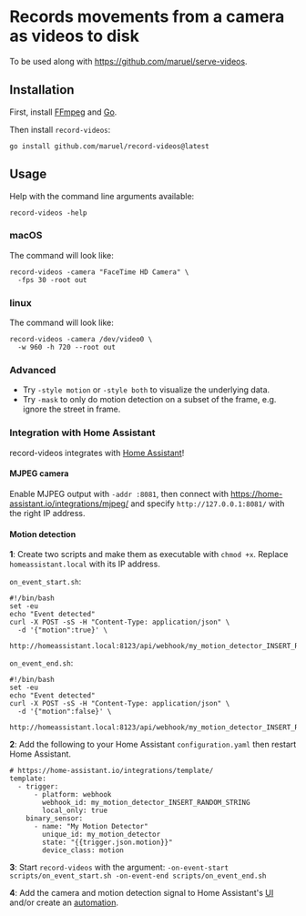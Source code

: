 # Records movements from a camera as videos to disk

To be used along with https://github.com/maruel/serve-videos.


## Installation

First, install [FFmpeg](https://ffmpeg.org/download.html) and [Go](https://go.dev/dl).

Then install `record-videos`:

    go install github.com/maruel/record-videos@latest


## Usage

Help with the command line arguments available:

    record-videos -help


### macOS

The command will look like:

    record-videos -camera "FaceTime HD Camera" \
      -fps 30 -root out


### linux

The command will look like:

    record-videos -camera /dev/video0 \
      -w 960 -h 720 --root out


### Advanced

- Try `-style motion` or `-style both` to visualize the underlying data.
- Try `-mask` to only do motion detection on a subset of the frame, e.g. ignore
  the street in frame.


### Integration with Home Assistant

record-videos integrates with [Home Assistant](https://home-assistant.io/)!


#### MJPEG camera

Enable MJPEG output with `-addr :8081`, then connect with
https://home-assistant.io/integrations/mjpeg/ and specify
`http://127.0.0.1:8081/` with the right IP address.


#### Motion detection

**1**: Create two scripts and make them as executable with `chmod +x`. Replace
`homeassistant.local` with its IP address.

`on_event_start.sh`:

```
#!/bin/bash
set -eu
echo "Event detected"
curl -X POST -sS -H "Content-Type: application/json" \
  -d '{"motion":true}' \
  http://homeassistant.local:8123/api/webhook/my_motion_detector_INSERT_RANDOM_STRING
```

`on_event_end.sh`:

```
#!/bin/bash
set -eu
echo "Event detected"
curl -X POST -sS -H "Content-Type: application/json" \
  -d '{"motion":false}' \
  http://homeassistant.local:8123/api/webhook/my_motion_detector_INSERT_RANDOM_STRING
```


**2**: Add the following to your Home Assistant `configuration.yaml` then
restart Home Assistant.

```
# https://home-assistant.io/integrations/template/
template:
  - trigger:
      - platform: webhook
        webhook_id: my_motion_detector_INSERT_RANDOM_STRING
        local_only: true
    binary_sensor:
      - name: "My Motion Detector"
        unique_id: my_motion_detector
        state: "{{trigger.json.motion}}"
        device_class: motion
```

**3**: Start `record-videos` with the argument:
`-on-event-start scripts/on_event_start.sh -on-event-end scripts/on_event_end.sh`


**4**: Add the camera and motion detection signal to Home Assistant's
[UI](https://home-assistant.io/dashboards/)
and/or create an [automation](https://home-assistant.io/docs/automation/).
